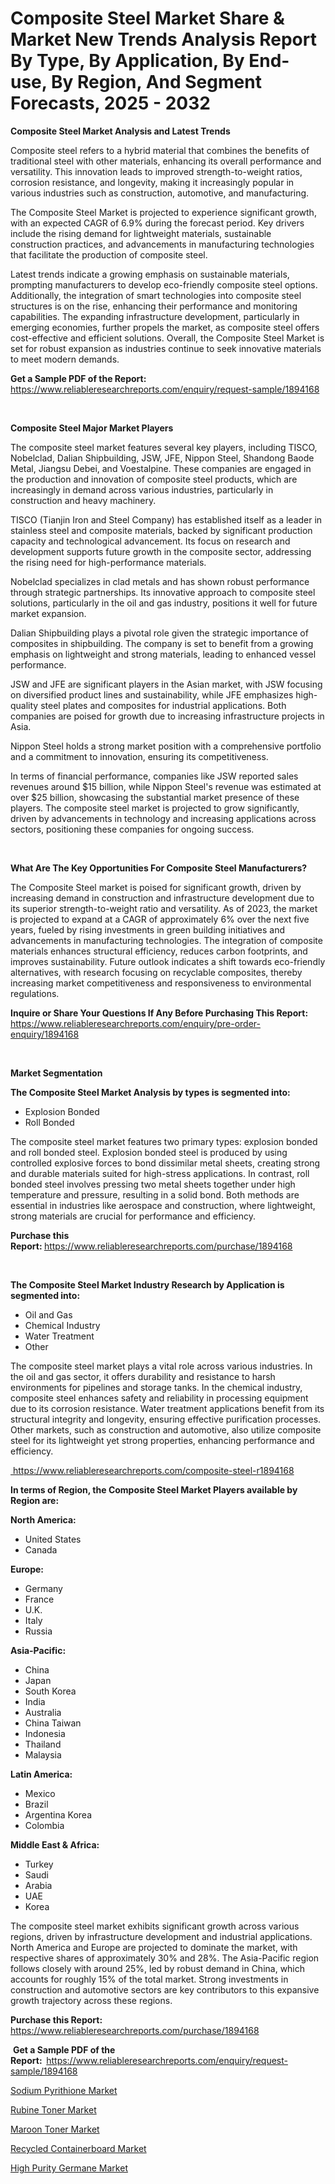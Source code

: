 <p><h1>Composite Steel Market Share & Market New Trends Analysis Report By Type, By Application, By End-use, By Region, And Segment Forecasts, 2025 - 2032</h1></p><p><strong>Composite Steel Market Analysis and Latest Trends</strong></p>
<p><p>Composite steel refers to a hybrid material that combines the benefits of traditional steel with other materials, enhancing its overall performance and versatility. This innovation leads to improved strength-to-weight ratios, corrosion resistance, and longevity, making it increasingly popular in various industries such as construction, automotive, and manufacturing. </p><p>The Composite Steel Market is projected to experience significant growth, with an expected CAGR of 6.9% during the forecast period. Key drivers include the rising demand for lightweight materials, sustainable construction practices, and advancements in manufacturing technologies that facilitate the production of composite steel. </p><p>Latest trends indicate a growing emphasis on sustainable materials, prompting manufacturers to develop eco-friendly composite steel options. Additionally, the integration of smart technologies into composite steel structures is on the rise, enhancing their performance and monitoring capabilities. The expanding infrastructure development, particularly in emerging economies, further propels the market, as composite steel offers cost-effective and efficient solutions. Overall, the Composite Steel Market is set for robust expansion as industries continue to seek innovative materials to meet modern demands.</p></p>
<p><strong>Get a Sample PDF of the Report:&nbsp;</strong> <a href="https://www.reliableresearchreports.com/enquiry/request-sample/1894168?utm_campaign=113&utm_medium=2&utm_source=Github&utm_content=ia&utm_term=31012025&utm_id=composite-steel">https://www.reliableresearchreports.com/enquiry/request-sample/1894168</a></p>
<p>&nbsp;</p>
<p><strong>Composite Steel Major Market Players</strong></p>
<p><p>The composite steel market features several key players, including TISCO, Nobelclad, Dalian Shipbuilding, JSW, JFE, Nippon Steel, Shandong Baode Metal, Jiangsu Debei, and Voestalpine. These companies are engaged in the production and innovation of composite steel products, which are increasingly in demand across various industries, particularly in construction and heavy machinery.</p><p>TISCO (Tianjin Iron and Steel Company) has established itself as a leader in stainless steel and composite materials, backed by significant production capacity and technological advancement. Its focus on research and development supports future growth in the composite sector, addressing the rising need for high-performance materials.</p><p>Nobelclad specializes in clad metals and has shown robust performance through strategic partnerships. Its innovative approach to composite steel solutions, particularly in the oil and gas industry, positions it well for future market expansion.</p><p>Dalian Shipbuilding plays a pivotal role given the strategic importance of composites in shipbuilding. The company is set to benefit from a growing emphasis on lightweight and strong materials, leading to enhanced vessel performance.</p><p>JSW and JFE are significant players in the Asian market, with JSW focusing on diversified product lines and sustainability, while JFE emphasizes high-quality steel plates and composites for industrial applications. Both companies are poised for growth due to increasing infrastructure projects in Asia.</p><p>Nippon Steel holds a strong market position with a comprehensive portfolio and a commitment to innovation, ensuring its competitiveness.</p><p>In terms of financial performance, companies like JSW reported sales revenues around $15 billion, while Nippon Steel's revenue was estimated at over $25 billion, showcasing the substantial market presence of these players. The composite steel market is projected to grow significantly, driven by advancements in technology and increasing applications across sectors, positioning these companies for ongoing success.</p></p>
<p>&nbsp;</p>
<p><strong>What Are The Key Opportunities For Composite Steel Manufacturers?</strong></p>
<p><p>The Composite Steel market is poised for significant growth, driven by increasing demand in construction and infrastructure development due to its superior strength-to-weight ratio and versatility. As of 2023, the market is projected to expand at a CAGR of approximately 6% over the next five years, fueled by rising investments in green building initiatives and advancements in manufacturing technologies. The integration of composite materials enhances structural efficiency, reduces carbon footprints, and improves sustainability. Future outlook indicates a shift towards eco-friendly alternatives, with research focusing on recyclable composites, thereby increasing market competitiveness and responsiveness to environmental regulations.</p></p>
<p><strong>Inquire or Share Your Questions If Any Before Purchasing This Report:</strong> <a href="https://www.reliableresearchreports.com/enquiry/pre-order-enquiry/1894168?utm_campaign=113&utm_medium=2&utm_source=Github&utm_content=ia&utm_term=31012025&utm_id=composite-steel">https://www.reliableresearchreports.com/enquiry/pre-order-enquiry/1894168</a></p>
<p>&nbsp;</p>
<p><strong>Market Segmentation</strong></p>
<p><strong>The Composite Steel Market Analysis by types is segmented into:</strong></p>
<p><ul><li>Explosion Bonded</li><li>Roll Bonded</li></ul></p>
<p><p>The composite steel market features two primary types: explosion bonded and roll bonded steel. Explosion bonded steel is produced by using controlled explosive forces to bond dissimilar metal sheets, creating strong and durable materials suited for high-stress applications. In contrast, roll bonded steel involves pressing two metal sheets together under high temperature and pressure, resulting in a solid bond. Both methods are essential in industries like aerospace and construction, where lightweight, strong materials are crucial for performance and efficiency.</p></p>
<p><strong>Purchase this Report:&nbsp;</strong><a href="https://www.reliableresearchreports.com/purchase/1894168?utm_campaign=113&utm_medium=2&utm_source=Github&utm_content=ia&utm_term=31012025&utm_id=composite-steel">https://www.reliableresearchreports.com/purchase/1894168</a></p>
<p>&nbsp;</p>
<p><strong>The Composite Steel Market Industry Research by Application is segmented into:</strong></p>
<p><ul><li>Oil and Gas</li><li>Chemical Industry</li><li>Water Treatment</li><li>Other</li></ul></p>
<p><p>The composite steel market plays a vital role across various industries. In the oil and gas sector, it offers durability and resistance to harsh environments for pipelines and storage tanks. In the chemical industry, composite steel enhances safety and reliability in processing equipment due to its corrosion resistance. Water treatment applications benefit from its structural integrity and longevity, ensuring effective purification processes. Other markets, such as construction and automotive, also utilize composite steel for its lightweight yet strong properties, enhancing performance and efficiency.</p></p>
<p><a href="https://www.reliableresearchreports.com/composite-steel-r1894168?utm_campaign=113&utm_medium=2&utm_source=Github&utm_content=ia&utm_term=31012025&utm_id=composite-steel">&nbsp;https://www.reliableresearchreports.com/composite-steel-r1894168</a></p>
<p><strong>In terms of Region, the Composite Steel Market Players available by Region are:</strong></p>
<p>
    <p> <strong> North America: </strong>
        <ul>
            <li>United States</li>
            <li>Canada</li>
        </ul>
        </p> 
    <p> <strong> Europe: </strong>
        <ul>
            <li>Germany</li>
            <li>France</li>
            <li>U.K.</li>
            <li>Italy</li>
            <li>Russia</li>
        </ul>
        </p> 
    <p> <strong> Asia-Pacific: </strong>
        <ul>
            <li>China</li>
            <li>Japan</li>
            <li>South Korea</li>
            <li>India</li>
            <li>Australia</li>
            <li>China Taiwan</li>
            <li>Indonesia</li>
            <li>Thailand</li>
            <li>Malaysia</li>
        </ul>
        </p> 
    <p> <strong> Latin America: </strong>
        <ul>
            <li>Mexico</li>
            <li>Brazil</li>
            <li>Argentina Korea</li>
            <li>Colombia</li>
        </ul>
        </p> 
    <p> <strong> Middle East & Africa: </strong>
        <ul>
            <li>Turkey</li>
            <li>Saudi</li>
            <li>Arabia</li>
            <li>UAE</li>
            <li>Korea</li>
        </ul>
    </p>
    </p>
<p><p>The composite steel market exhibits significant growth across various regions, driven by infrastructure development and industrial applications. North America and Europe are projected to dominate the market, with respective shares of approximately 30% and 28%. The Asia-Pacific region follows closely with around 25%, led by robust demand in China, which accounts for roughly 15% of the total market. Strong investments in construction and automotive sectors are key contributors to this expansive growth trajectory across these regions.</p></p>
<p><strong>Purchase this Report: </strong><a href="https://www.reliableresearchreports.com/purchase/1894168?utm_campaign=113&utm_medium=2&utm_source=Github&utm_content=ia&utm_term=31012025&utm_id=composite-steel">https://www.reliableresearchreports.com/purchase/1894168</a></p>
<p>&nbsp;<strong>Get a Sample PDF of the Report:&nbsp;&nbsp;</strong><a href="https://www.reliableresearchreports.com/enquiry/request-sample/1894168?utm_campaign=113&utm_medium=2&utm_source=Github&utm_content=ia&utm_term=31012025&utm_id=composite-steel">https://www.reliableresearchreports.com/enquiry/request-sample/1894168</a></p>
<p><strong></strong></p>
<p><p><a href="https://www.linkedin.com/pulse/trend-analysis-sodium-pyrithione-market-expected-growth-pigff?utm_campaign=113&utm_medium=2&utm_source=Github&utm_content=ia&utm_term=31012025&utm_id=composite-steel">Sodium Pyrithione Market</a></p><p><a href="https://github.com/locarol73/Market-Research-Report-List-1/blob/main/rubine-toner-market.md?utm_campaign=113&utm_medium=2&utm_source=Github&utm_content=ia&utm_term=31012025&utm_id=composite-steel">Rubine Toner Market</a></p><p><a href="https://github.com/semiensamuel72378/Market-Research-Report-List-1/blob/main/maroon-toner-market.md?utm_campaign=113&utm_medium=2&utm_source=Github&utm_content=ia&utm_term=31012025&utm_id=composite-steel">Maroon Toner Market</a></p><p><a href="https://www.linkedin.com/pulse/recycled-containerboard-industry-summary-demand-drivers-w6klf?utm_campaign=113&utm_medium=2&utm_source=Github&utm_content=ia&utm_term=31012025&utm_id=composite-steel">Recycled Containerboard Market</a></p><p><a href="https://www.linkedin.com/pulse/high-purity-germane-market-state-revenue-forecast-growth-3avne?utm_campaign=113&utm_medium=2&utm_source=Github&utm_content=ia&utm_term=31012025&utm_id=composite-steel">High Purity Germane Market</a></p></p>